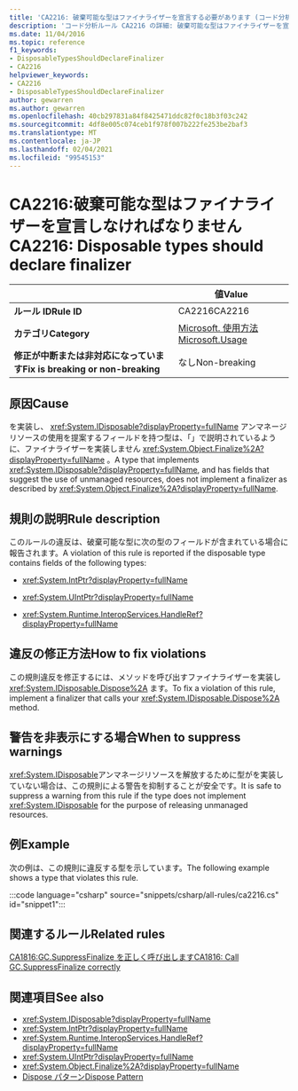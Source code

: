 ```yaml
---
title: 'CA2216: 破棄可能な型はファイナライザーを宣言する必要があります (コード分析)'
description: 'コード分析ルール CA2216 の詳細: 破棄可能な型はファイナライザーを宣言する必要があります'
ms.date: 11/04/2016
ms.topic: reference
f1_keywords:
- DisposableTypesShouldDeclareFinalizer
- CA2216
helpviewer_keywords:
- CA2216
- DisposableTypesShouldDeclareFinalizer
author: gewarren
ms.author: gewarren
ms.openlocfilehash: 40cb297831a84f8425471ddc82f0c18b3f03c242
ms.sourcegitcommit: 4df8e005c074ceb1f978f007b222fe253be2baf3
ms.translationtype: MT
ms.contentlocale: ja-JP
ms.lasthandoff: 02/04/2021
ms.locfileid: "99545153"
---
```

# <a name="ca2216-disposable-types-should-declare-finalizer"></a><span data-ttu-id="a665a-103">CA2216:破棄可能な型はファイナライザーを宣言しなければなりません</span><span class="sxs-lookup"><span data-stu-id="a665a-103">CA2216: Disposable types should declare finalizer</span></span>

| | <span data-ttu-id="a665a-104">値</span><span class="sxs-lookup"><span data-stu-id="a665a-104">Value</span></span> |
|-|-|
| <span data-ttu-id="a665a-105">**ルール ID**</span><span class="sxs-lookup"><span data-stu-id="a665a-105">**Rule ID**</span></span> |<span data-ttu-id="a665a-106">CA2216</span><span class="sxs-lookup"><span data-stu-id="a665a-106">CA2216</span></span>|
| <span data-ttu-id="a665a-107">**カテゴリ**</span><span class="sxs-lookup"><span data-stu-id="a665a-107">**Category**</span></span> |[<span data-ttu-id="a665a-108">Microsoft. 使用方法</span><span class="sxs-lookup"><span data-stu-id="a665a-108">Microsoft.Usage</span></span>](usage-warnings.md)|
| <span data-ttu-id="a665a-109">**修正が中断または非対応になっています**</span><span class="sxs-lookup"><span data-stu-id="a665a-109">**Fix is breaking or non-breaking**</span></span> |<span data-ttu-id="a665a-110">なし</span><span class="sxs-lookup"><span data-stu-id="a665a-110">Non-breaking</span></span>|

## <a name="cause"></a><span data-ttu-id="a665a-111">原因</span><span class="sxs-lookup"><span data-stu-id="a665a-111">Cause</span></span>

<span data-ttu-id="a665a-112">を実装し、 <xref:System.IDisposable?displayProperty=fullName> アンマネージリソースの使用を提案するフィールドを持つ型は、「」で説明されているように、ファイナライザーを実装しません <xref:System.Object.Finalize%2A?displayProperty=fullName> 。</span><span class="sxs-lookup"><span data-stu-id="a665a-112">A type that implements <xref:System.IDisposable?displayProperty=fullName>, and has fields that suggest the use of unmanaged resources, does not implement a finalizer as described by <xref:System.Object.Finalize%2A?displayProperty=fullName>.</span></span>

## <a name="rule-description"></a><span data-ttu-id="a665a-113">規則の説明</span><span class="sxs-lookup"><span data-stu-id="a665a-113">Rule description</span></span>

<span data-ttu-id="a665a-114">このルールの違反は、破棄可能な型に次の型のフィールドが含まれている場合に報告されます。</span><span class="sxs-lookup"><span data-stu-id="a665a-114">A violation of this rule is reported if the disposable type contains fields of the following types:</span></span>

- <xref:System.IntPtr?displayProperty=fullName>

- <xref:System.UIntPtr?displayProperty=fullName>

- <xref:System.Runtime.InteropServices.HandleRef?displayProperty=fullName>

## <a name="how-to-fix-violations"></a><span data-ttu-id="a665a-115">違反の修正方法</span><span class="sxs-lookup"><span data-stu-id="a665a-115">How to fix violations</span></span>

<span data-ttu-id="a665a-116">この規則違反を修正するには、メソッドを呼び出すファイナライザーを実装し <xref:System.IDisposable.Dispose%2A> ます。</span><span class="sxs-lookup"><span data-stu-id="a665a-116">To fix a violation of this rule, implement a finalizer that calls your <xref:System.IDisposable.Dispose%2A> method.</span></span>

## <a name="when-to-suppress-warnings"></a><span data-ttu-id="a665a-117">警告を非表示にする場合</span><span class="sxs-lookup"><span data-stu-id="a665a-117">When to suppress warnings</span></span>

<span data-ttu-id="a665a-118"><xref:System.IDisposable>アンマネージリソースを解放するために型がを実装していない場合は、この規則による警告を抑制することが安全です。</span><span class="sxs-lookup"><span data-stu-id="a665a-118">It is safe to suppress a warning from this rule if the type does not implement <xref:System.IDisposable> for the purpose of releasing unmanaged resources.</span></span>

## <a name="example"></a><span data-ttu-id="a665a-119">例</span><span class="sxs-lookup"><span data-stu-id="a665a-119">Example</span></span>

<span data-ttu-id="a665a-120">次の例は、この規則に違反する型を示しています。</span><span class="sxs-lookup"><span data-stu-id="a665a-120">The following example shows a type that violates this rule.</span></span>

:::code language="csharp" source="snippets/csharp/all-rules/ca2216.cs" id="snippet1":::

## <a name="related-rules"></a><span data-ttu-id="a665a-121">関連するルール</span><span class="sxs-lookup"><span data-stu-id="a665a-121">Related rules</span></span>

[<span data-ttu-id="a665a-122">CA1816:GC.SuppressFinalize を正しく呼び出します</span><span class="sxs-lookup"><span data-stu-id="a665a-122">CA1816: Call GC.SuppressFinalize correctly</span></span>](ca1816.md)

## <a name="see-also"></a><span data-ttu-id="a665a-123">関連項目</span><span class="sxs-lookup"><span data-stu-id="a665a-123">See also</span></span>

- <xref:System.IDisposable?displayProperty=fullName>
- <xref:System.IntPtr?displayProperty=fullName>
- <xref:System.Runtime.InteropServices.HandleRef?displayProperty=fullName>
- <xref:System.UIntPtr?displayProperty=fullName>
- <xref:System.Object.Finalize%2A?displayProperty=fullName>
- [<span data-ttu-id="a665a-124">Dispose パターン</span><span class="sxs-lookup"><span data-stu-id="a665a-124">Dispose Pattern</span></span>](../../../standard/garbage-collection/implementing-dispose.md)

